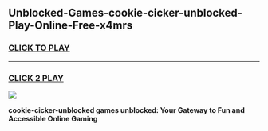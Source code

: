 
## Unblocked-Games-cookie-cicker-unblocked-Play-Online-Free-x4mrs
<h3>
<a href="https://premium76.site?title=cookie-cicker-unblocked&ref=26A">CLICK TO PLAY</a></h3>
<hr>

<h3>
<a href="https://premium76.site?title=cookie-cicker-unblocked&ref=26A">CLICK 2 PLAY</a>
  
</h3>

<a href="https://premium76.site?title=cookie-cicker-unblocked&ref=26A"><img src="https://clearcache.store/games.png"></a>


**cookie-cicker-unblocked games unblocked: Your Gateway to Fun and Accessible Online Gaming**
